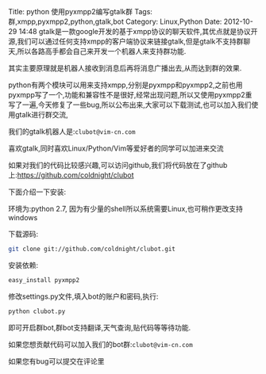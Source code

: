 Title: python 使用pyxmpp2编写gtalk群
Tags: 群,xmpp,pyxmpp2,python,gtalk,bot
Category: Linux,Python
Date: 2012-10-29 14:48
gtalk是一款google开发的基于xmpp协议的聊天软件,其优点就是协议开源,我们可以通过任何支持xmpp的客户端协议来链接gtalk,但是gtalk不支持群聊天,所以各路高手都会自己来开发一个机器人来支持群功能.

其实主要原理就是机器人接收到消息后再将消息广播出去,从而达到群的效果.

python有两个模块可以用来支持xmpp,分别是pyxmpp和pyxmpp2,之前也用pyxmpp写了一个,功能和兼容性不是很好,经常出现问题,所以又使用pyxmpp2重写了一遍,今天修复了一些bug,所以公布出来,大家可以下载测试,也可以加入我们使用gtalk进行群交流,

我们的gtalk机器人是:`clubot@vim-cn.com`

喜欢gtalk,同时喜欢Linux/Python/Vim等爱好者的同学可以加进来交流

如果对我们的代码比较感兴趣,可以访问github,我们将代码放在了github上:https://github.com/coldnight/clubot

下面介绍一下安装:

环境为:python 2.7, 因为有少量的shell所以系统需要Linux,也可稍作更改支持windows

下载源码:
```bash
git clone git://github.com/coldnight/clubot.git
```
安装依赖:
```bash
easy_install pyxmpp2
```
修改settings.py文件,填入bot的账户和密码,执行:
```bash
python clubot.py
```
即可开启群bot,群bot支持翻译,天气查询,贴代码等等待功能.

如果您想贡献代码可以加入我们的bot群:`clubot@vim-cn.com`

如果您有bug可以提交在评论里
